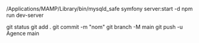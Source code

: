 /Applications/MAMP/Library/bin/mysqld_safe 
symfony server:start -d
npm run dev-server

git status
git add .
git commit -m "nom"
git branch -M main
git push -u Agence main

 
 
  